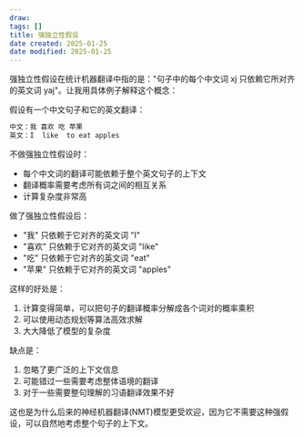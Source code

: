```yaml
---
draw:
tags: []
title: 强独立性假设
date created: 2025-01-25
date modified: 2025-01-25
---
```


强独立性假设在统计机器翻译中指的是："句子中的每个中文词 xj 只依赖它所对齐的英文词 yaj"。让我用具体例子解释这个概念：

假设有一个中文句子和它的英文翻译：

```Java
中文：我 喜欢 吃 苹果
英文：I  like  to eat apples
```

不做强独立性假设时：

- 每个中文词的翻译可能依赖于整个英文句子的上下文
- 翻译概率需要考虑所有词之间的相互关系
- 计算复杂度非常高

做了强独立性假设后：

- "我" 只依赖于它对齐的英文词 "I"
- "喜欢" 只依赖于它对齐的英文词 "like"
- "吃" 只依赖于它对齐的英文词 "eat"
- "苹果" 只依赖于它对齐的英文词 "apples"

这样的好处是：

1. 计算变得简单，可以把句子的翻译概率分解成各个词对的概率乘积
2. 可以使用动态规划等算法高效求解
3. 大大降低了模型的复杂度

缺点是：

1. 忽略了更广泛的上下文信息
2. 可能错过一些需要考虑整体语境的翻译
3. 对于一些需要整句理解的习语翻译效果不好

这也是为什么后来的神经机器翻译(NMT)模型更受欢迎，因为它不需要这种强假设，可以自然地考虑整个句子的上下文。
